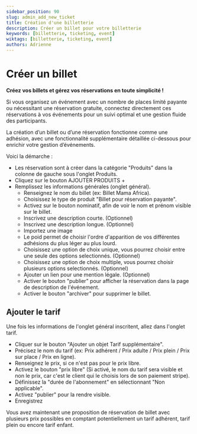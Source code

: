 ```yaml
---
sidebar_position: 90
slug: admin_add_new_ticket
title: Création d'une billetterie
description: Créer un billet pour votre billetterie
keywords: [billetterie, ticketing, event]
wiktags: [billetterie, ticketing, event]
authors: Adrienne
---
```


# Créer un billet 

**Créez vos billets et gérez vos réservations en toute simplicité !**

Si vous organisez un événement avec un nombre de places limité payante ou nécessitant une réservation gratuite, connectez directement ces réservations à vos événements pour un suivi optimal et une gestion fluide des participants. 

La création d’un billet ou d’une réservation fonctionne comme une adhésion, avec une fonctionnalité supplémentaire détaillée ci-dessous pour enrichir votre gestion d’événements.

Voici la démarche :

- Les réservation sont à créer dans la catégorie "Produits" dans la colonne de gauche sous l'onglet Produits.
- Cliquez sur le bouton AJOUTER PRODUITS + 
- Remplissez les informations générales (onglet général).
  - Renseignez le nom du billet (ex: Billet Mama Africa).
  - Choisissez le type de produit "Billet pour réservation payante".
  - Activez sur le bouton nominatif, afin de voir le nom et prénom visible sur le billet.
  - Inscrivez une description courte. (Optionnel)
  - Inscrivez une description longue. (Optionnel)
  - Importez une image 
  - Le poid permet de choisir l'ordre d'apparition de vos différentes adhésions du plus léger au plus lourd.
  - Choisissez une option de choix unique, vous pourrez choisir entre une seule des options selectionnés. (Optionnel)
  - Choisissez une option de choix multiple, vous pourrez choisir plusieurs options selectionnés. (Optionnel)
  - Ajouter un lien pour une mention légale. (Optionnel)
  - Activer le bouton "publier" pour afficher la réservation dans la page de description de l'événement.
  - Activer le bouton "archiver" pour supprimer le billet.

## Ajouter le tarif

Une fois les informations de l'onglet général inscritent, allez dans l'onglet tarif.

- Cliquer sur le bouton "Ajouter un objet Tarif supplémentaire".
- Précisez le nom du tarif (ex: Prix adhérent / Prix adulte / Prix plein / Prix sur place / Prix en ligne).
- Renseignez le prix, si ce n'est pas pour le prix libre.
- Activez le bouton "prix libre" (Si activé, le nom du tarif sera visible et non le prix, car c'est le client qui le choisis lors de son paiement stripe).
- Définissez la "durée de l'abonnement" en sélectionnant "Non applicable".
- Activez "publier" pour la rendre visible.
- Enregistrez

Vous avez maintenant une proposition de réservation de billet avec plusieurs prix possibles en comptant potentiellement un tarif adhérent, tarif plein ou encore tarif enfant.